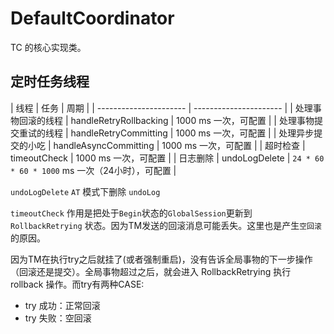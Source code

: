 # DefaultCoordinator

TC 的核心实现类。

## 定时任务线程

| 线程                   | 任务                   | 周期                                             |
| ---------------------- | ---------------------- |
| 处理事物回滚的线程     | handleRetryRollbacking | 1000 ms 一次，可配置                             |
| 处理事物提交重试的线程 | handleRetryCommitting  | 1000 ms 一次，可配置                             |
| 处理异步提交的小吃     | handleAsyncCommitting  | 1000 ms 一次，可配置                             |
| 超时检查               | timeoutCheck           | 1000 ms 一次，可配置                             |
| 日志删除               | undoLogDelete          | `24 * 60 * 60 * 1000` ms  一次（24小时），可配置 |

`undoLogDelete` `AT` 模式下删除 `undoLog`

`timeoutCheck` 作用是把处于`Begin`状态的`GlobalSession`更新到 `RollbackRetrying` 状态。因为TM发送的回滚消息可能丢失。这里也是产生`空回滚`的原因。

因为TM在执行try之后就挂了(或者强制重启)，没有告诉全局事物的下一步操作（回滚还是提交）。全局事物超过之后，就会进入 RollbackRetrying 执行 rollback 操作。而try有两种CASE:

- try 成功：正常回滚
- try 失败：空回滚
